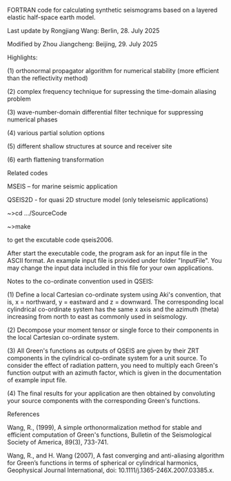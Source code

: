 FORTRAN code for calculating synthetic seismograms based on a layered elastic half-space earth model.

Last update by Rongjiang Wang: Berlin, 28. July 2025

Modified by Zhou Jiangcheng: Beijing, 29. July 2025

Highlights:

(1) orthonormal propagator algorithm for numerical stability (more efficient than the reflectivity method)

(2) complex frequency technique for supressing the time-domain aliasing problem

(3) wave-number-domain differential filter technique for suppressing numerical phases

(4) various partial solution options

(5) different shallow structures at source and receiver site

(6) earth flattening transformation

Related codes

MSEIS – for marine seismic application

QSEIS2D - for quasi 2D structure model (only teleseismic applications)

~>cd .../SourceCode

~>make

to get the excutable code qseis2006.

After start the executable code, the program ask for an input file in the ASCII format. An example input file is provided under folder "InputFile". You may change the input data included in this file for your own applications.

Notes to the co-ordinate convention used in QSEIS:

(1) Define a local Cartesian co-ordinate system using Aki's convention, that is, x = northward, y = eastward and z = downward. The corresponding local cylindrical co-ordinate system has the same x axis and the azimuth (theta) increasing from north to east as commonly used in seismology.

(2) Decompose your moment tensor or single force to their components in the local Cartesian co-ordinate system.

(3) All Green's functions as outputs of QSEIS are given by their ZRT components in the cylindrical co-ordinate system for a unit source. To consider the effect of radiation pattern, you need to multiply each Green's function output with an azimuth factor, which is given in the documentation of example input file.

(4) The final results for your application are then obtained by convoluting your source components with the corresponding Green's functions.

References

Wang, R., (1999), A simple orthonormalization method for stable and efficient computation of Green's functions, Bulletin of the Seismological Society of America, 89(3), 733-741.

Wang, R., and H. Wang (2007), A fast converging and anti-aliasing algorithm for Green’s functions in terms of spherical or cylindrical harmonics, Geophysical Journal International, doi: 10.1111/j.1365-246X.2007.03385.x.
